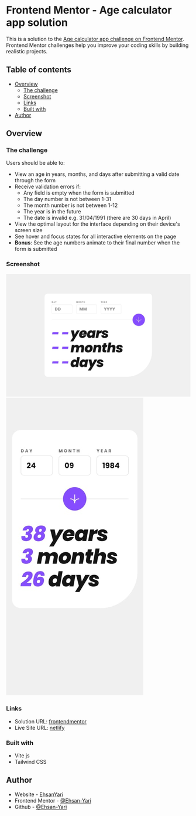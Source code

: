# Frontend Mentor - Age calculator app solution

This is a solution to the [Age calculator app challenge on Frontend Mentor](https://www.frontendmentor.io/challenges/age-calculator-app-dF9DFFpj-Q). Frontend Mentor challenges help you improve your coding skills by building realistic projects.

## Table of contents

- [Overview](#overview)
  - [The challenge](#the-challenge)
  - [Screenshot](#screenshot)
  - [Links](#links)
  - [Built with](#built-with)
- [Author](#author)


## Overview

### The challenge

Users should be able to:

- View an age in years, months, and days after submitting a valid date through the form
- Receive validation errors if:
  - Any field is empty when the form is submitted
  - The day number is not between 1-31
  - The month number is not between 1-12
  - The year is in the future
  - The date is invalid e.g. 31/04/1991 (there are 30 days in April)
- View the optimal layout for the interface depending on their device's screen size
- See hover and focus states for all interactive elements on the page
- **Bonus**: See the age numbers animate to their final number when the form is submitted

### Screenshot

![](desktop-design.jpg)
![](mobile-design.jpg)

### Links

- Solution URL: [frontendmentor](https://www.frontendmentor.io/solutions/age-calculator-app-5o0aaKcFts)
- Live Site URL: [netlify](https://venerable-bubblegum-31e6b0.netlify.app/)

### Built with

- Vite js
- Tailwind CSS

## Author

- Website - [EhsanYari](https://ehsanyari.netlify.app/)
- Frontend Mentor - [@Ehsan-Yari](https://www.frontendmentor.io/profile/Ehsan-Yari)
- Github - [@Ehsan-Yari](https://github.com/Ehsan-Yari)
